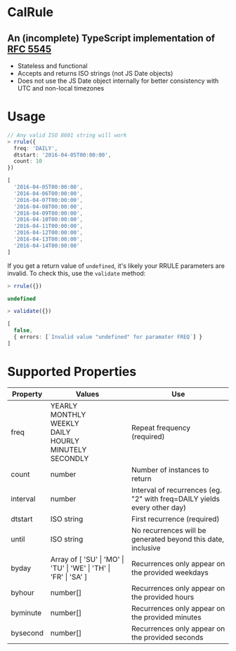 # CalRule

## An (incomplete) TypeScript implementation of [RFC 5545](https://tools.ietf.org/html/rfc5545)

- Stateless and functional
- Accepts and returns ISO strings (not JS Date objects)
- Does not use the JS Date object internally for better consistency with UTC and non-local timezones

# Usage

```ts
// Any valid ISO 8601 string will work
> rrule({
  freq: 'DAILY',
  dtstart: '2016-04-05T00:00:00',
  count: 10
})

[
  '2016-04-05T00:00:00',
  '2016-04-06T00:00:00',
  '2016-04-07T00:00:00',
  '2016-04-08T00:00:00',
  '2016-04-09T00:00:00',
  '2016-04-10T00:00:00',
  '2016-04-11T00:00:00',
  '2016-04-12T00:00:00',
  '2016-04-13T00:00:00',
  '2016-04-14T00:00:00'
]
```

If you get a return value of `undefined`, it's likely your RRULE parameters are invalid. To check this, use the `validate` method:

```ts
> rrule({})

undefined

> validate({})

[
  false,
  { errors: [`Invalid value "undefined" for paramater FREQ`] }
]
```

# Supported Properties

| Property | Values                                                                             | Use                                                                      |
| -------- | ---------------------------------------------------------------------------------- | ------------------------------------------------------------------------ |
| freq     | YEARLY<br/>MONTHLY <br/>WEEKLY<br/>DAILY<br/>HOURLY<br/>MINUTELY<br/>SECONDLY<br/> | Repeat frequency (required)                                              |
| count    | number                                                                             | Number of instances to return                                            |
| interval | number                                                                             | Interval of recurrences (eg. "2" with freq=DAILY yields every other day) |
| dtstart  | ISO string                                                                         | First recurrence (required)                                              |
| until    | ISO string                                                                         | No recurrences will be generated beyond this date, inclusive             |
| byday    | Array of [ 'SU' \| 'MO' \| 'TU' \| 'WE' \| 'TH' \| 'FR' \| 'SA' ]                  | Recurrences only appear on the provided weekdays                         |
| byhour   | number[]                                                                           | Recurrences only appear on the provided hours                            |
| byminute | number[]                                                                           | Recurrences only appear on the provided minutes                          |
| bysecond | number[]                                                                           | Recurrences only appear on the provided seconds                          |
